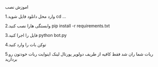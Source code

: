 اموزش نصب

1.وارد محل دانلود فایل شوید 
cd ...

2.وابستگی هارا نصب کنید
pip install -r requirements.txt

3.فایل را اجرا کنید
python bot.py

4.توکن بات را وارد کنید

5.ربات شما ران شد فقط کافیه از طریف دولوپر پورتال لینک اینوایت ربات خودتون رو بردارید
